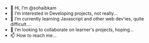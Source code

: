 - 👋 Hi, I’m @sohaibkam
- 👀 I’m interested in Developing projects, not really...
- 🌱 I’m currently learning Javascript and other web dev'ies, quite difficult....
- 💞️ I’m looking to collaborate on learner's projects, hoping...
- 📫 How to reach me...

<!---
sohaibkam/sohaibkam is a ✨ special ✨ repository because its `README.md` (this file) appears on your GitHub profile.
You can click the Preview link to take a look at your changes.
--->
